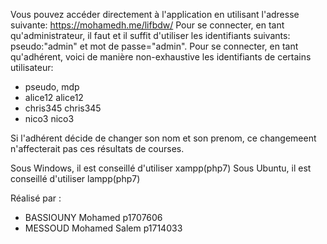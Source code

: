 Vous pouvez accéder directement à l'application en utilisant l'adresse suivante:
https://mohamedh.me/lifbdw/
Pour se connecter, en tant qu'administrateur, il faut et il suffit d'utiliser
les identifiants suivants: pseudo:"admin" et mot de passe="admin".
Pour se connecter, en tant qu'adhérent, voici de manière non-exhaustive
les identifiants de certains utilisateur:
- pseudo,       mdp
- alice12       alice12
- chris345      chris345
- nico3         nico3

Si l'adhérent décide de changer son nom et son prenom, ce changemeent n'affecterait
pas ces résultats de courses.

Sous Windows, il est conseillé d'utiliser xampp(php7)
Sous Ubuntu, il est conseillé d'utiliser lampp(php7) 


Réalisé par :
 -	BASSIOUNY Mohamed p1707606
 -	MESSOUD Mohamed Salem p1714033
